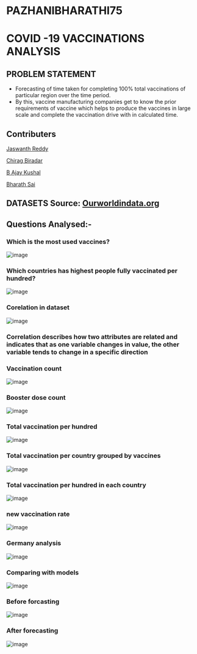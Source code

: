 # PAZHANIBHARATHI75
# COVID -19 VACCINATIONS ANALYSIS

## PROBLEM STATEMENT
- Forecasting of time taken for completing 100% total vaccinations of particular region over the time period.
- By this, vaccine manufacturing companies get to know the prior requirements of vaccine which helps to produce 
  the vaccines in large scale and complete the vaccination drive with in calculated time.
   
## Contributers
[Jaswanth Reddy](https://github.com/jaswanth2003)

[Chirag Biradar](https://github.com/chiragbiradar)

[B Ajay Kushal](https://github.com/ajaykushal4)

[Bharath Sai](https://github.com/chiragbiradar)


## DATASETS Source: [Ourworldindata.org](ourworldindata.org)

## Questions Analysed:-
### Which is the most used vaccines?
![image](https://user-images.githubusercontent.com/78417411/199703753-0a902b62-eca4-4495-9806-2fabe83c670d.png)

### Which countries has highest people fully vaccinated per hundred?
![image](https://user-images.githubusercontent.com/78417411/199704405-3bd55fda-6c4e-485a-adc7-775775ca863d.png)

### Corelation in dataset
![image](https://user-images.githubusercontent.com/78417411/199704615-a9f4c0c3-a32d-4524-98e5-3a2a3de12173.png)
### Correlation describes how two attributes are related and indicates that as one variable changes in value, the other variable tends to change in a specific direction

### Vaccination count
![image](https://user-images.githubusercontent.com/78417411/199704913-2ec7e213-0f31-41c5-a15b-2054cfbe2fa9.png)

### Booster dose count
![image](https://user-images.githubusercontent.com/78417411/199705190-c8373f8c-3e5f-4541-8622-d9e7547a671e.png)

### Total vaccination per hundred
![image](https://user-images.githubusercontent.com/78417411/199705500-b813d1bf-15bf-4a4e-a0c7-3fc8c0bd2787.png)

### Total vaccination per country grouped by vaccines
![image](https://user-images.githubusercontent.com/78417411/199705663-82a1e4f3-452b-46ec-a0ac-e5b5f66db23e.png)

### Total vaccination per hundred in each country
![image](https://user-images.githubusercontent.com/78417411/199705884-28fb9b3c-409c-45c7-aa82-df8ac02c147d.png)

### new vaccination rate
![image](https://user-images.githubusercontent.com/78417411/199706366-24273a27-47f2-4145-aa82-19b1edcc4b4a.png)

### Germany analysis
![image](https://user-images.githubusercontent.com/78417411/199706485-c31e63fd-9653-4869-82e1-dded85438015.png)

### Comparing with models
![image](https://user-images.githubusercontent.com/78417411/199706867-b9552974-f681-49bf-9800-34c50d093fca.png)

### Before forcasting
![image](https://user-images.githubusercontent.com/78417411/199707034-de16903a-474b-48fd-b8e6-edec7ad95b8a.png)

### After forecasting
![image](https://user-images.githubusercontent.com/78417411/199707135-efe5cbb3-a0c5-4f17-8779-6c316145ff69.png)

